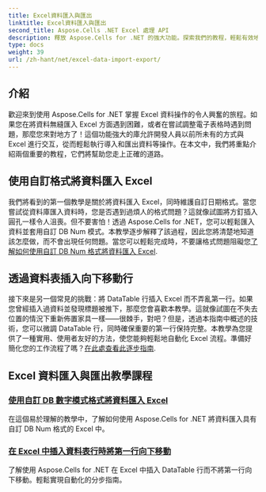 ```yaml
---
title: Excel資料匯入與匯出
linktitle: Excel資料匯入與匯出
second_title: Aspose.Cells .NET Excel 處理 API
description: 釋放 Aspose.Cells for .NET 的強大功能。探索我們的教程，輕鬆有效地匯入和匯出 Excel 資料。
type: docs
weight: 39
url: /zh-hant/net/excel-data-import-export/
---
```

## 介紹

歡迎來到使用 Aspose.Cells for .NET 掌握 Excel 資料操作的令人興奮的旅程。如果您在將資料無縫匯入 Excel 方面遇到困難，或者在嘗試調整電子表格時遇到問題，那麼您來對地方了！這個功能強大的庫允許開發人員以前所未有的方式與 Excel 進行交互，從而輕鬆執行導入和匯出資料等操作。在本文中，我們將重點介紹兩個重要的教程，它們將幫助您走上正確的道路。

## 使用自訂格式將資料匯入 Excel

我們將看到的第一個教學是關於將資料匯入 Excel，同時維護自訂日期格式。當您嘗試從資料庫匯入資料時，您是否遇到過煩人的格式問題？這就像試圖將方釘插入圓孔一樣令人沮喪。但不要害怕！透過 Aspose.Cells for .NET，您可以輕鬆匯入資料並套用自訂 DB Num 模式。本教學逐步解釋了該過程，因此您將清楚地知道該怎麼做，而不會出現任何問題。當您可以輕鬆完成時，不要讓格式問題阻礙您[了解如何使用自訂 DB Num 格式將資料匯入 Excel](./import-data-to-worksheet-in-excel-with-specified-db-num-custom-pattern-formatting/).

## 透過資料表插入向下移動行

接下來是另一個常見的挑戰：將 DataTable 行插入 Excel 而不弄亂第一行。如果您曾經插入過資料並發現標題被推下，那麼您會喜歡本教學。這就像試圖在不失去位置的情況下重新佈置家具一樣——很棘手，對吧？但是，透過本指南中概述的技術，您可以微調 DataTable 行，同時確保重要的第一行保持完整。本教學為您提供了一種實用、使用者友好的方法，使您能夠輕鬆地自動化 Excel 流程。準備好簡化您的工作流程了嗎？[在此處查看此逐步指南](./shift-first-row-down-when-inserting-cells-datatable-rows-in-excel/).

## Excel 資料匯入與匯出教學課程
### [使用自訂 DB 數字模式格式將資料匯入 Excel](./import-data-to-worksheet-in-excel-with-specified-db-num-custom-pattern-formatting/)
在這個易於理解的教學中，了解如何使用 Aspose.Cells for .NET 將資料匯入具有自訂 DB Num 格式的 Excel 中。
### [在 Excel 中插入資料表行時將第一行向下移動](./shift-first-row-down-when-inserting-cells-datatable-rows-in-excel/)
了解使用 Aspose.Cells for .NET 在 Excel 中插入 DataTable 行而不將第一行向下移動。輕鬆實現自動化的分步指南。